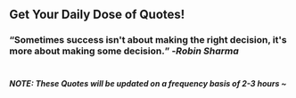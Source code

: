 ## Get Your Daily Dose of Quotes!
### <q>Sometimes success isn't about making the right decision, it's more about making some decision.</q> -<em>Robin Sharma</em> <br><br>
##### NOTE: These Quotes will be updated on a frequency basis of 2-3 hours ~
